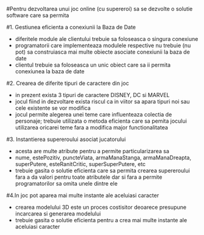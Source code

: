 
#Pentru dezvoltarea unui joc online (cu supereroi) sa se dezvolte o solutie software care sa permita

#1. Gestiunea eficienta a conexiunii la Baza de Date
- diferitele module ale clientului trebuie sa foloseasca o singura conexiune
- programatorii care implementeaza modulele respective nu trebuie (nu pot) sa construiasca mai multe obiecte asociate conexiunii la baza de date
- clientul trebuie sa foloseasca un unic obiect care sa ii permita conexiunea la baza de date

#2. Crearea de diferite tipuri de caractere din joc
- in prezent exista 3 tipuri de caractere DISNEY, DC si MARVEL
- jocul fiind in dezvoltare exista riscul ca in viitor sa apara tipuri noi sau cele existente se vor modifica
- jocul permite alegerea unei teme care influenteaza colectia de personaje; trebuie utilizata o metoda eficienta care sa pemita jocului utilizarea oricarei teme fara a modifica major functionalitatea


#3. Instantierea supereroului asociat jucatorului
- acesta are multe atribute pentru a permite particularizarea sa
- nume, estePozitiv, puncteViata, armaManaStanga, armaManaDreapta, superPutere, esteRanitCritic, superSuperPutere, etc
- trebuie gasita o solutie eficienta care sa permita crearea supereroului fara a da valori pentru toate atributele 
dar si fara a permite programatorilor sa omita unele dintre ele


#4.In joc pot aparea mai multe instante ale aceluiasi caracter
- crearea modelului 3D este un proces costisitor deoarece presupune incarcarea si generarea modelului
- trebuie gasita o solutie eficienta pentru a crea mai multe instante ale aceluiasi caracter